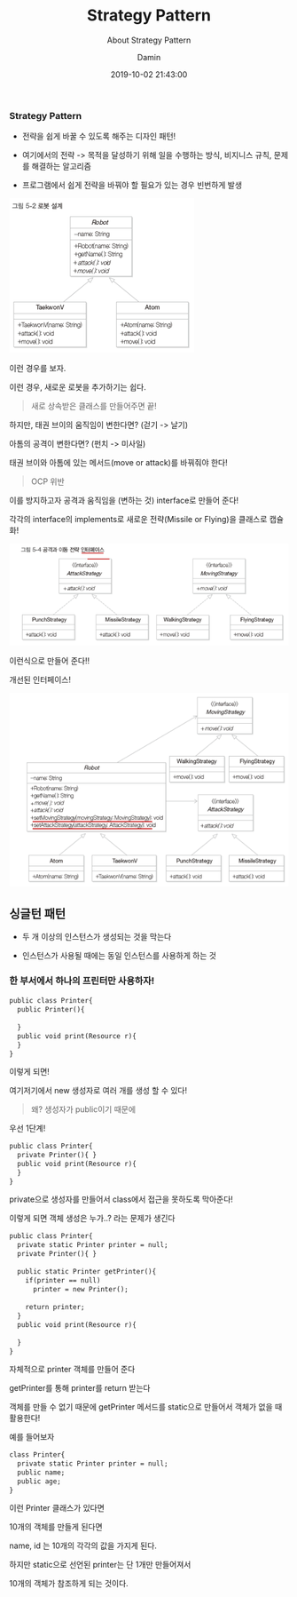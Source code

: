 ﻿---
layout:     post
title:      "Strategy Pattern"
subtitle:   "About Strategy Pattern"
date:       2019-10-02 21:43:00
author:     "Damin"
header-img: "img/tag-bg.jpg"
header-mask: 0.3
catalog:    true
categories: Design_Pattern
tags:
  - Design_Pattern
---

### Strategy Pattern

- 전략을 쉽게 바꿀 수 있도록 해주는 디자인 패턴!

- 여기에서의 전략 -> 목적을 달성하기 위해 일을 수행하는 방식, 비지니스 규칙, 문제를 해결하는 알고리즘

- 프로그램에서 쉽게 전략을 바꿔야 할 필요가 있는 경우 빈번하게 발생

![그림5-2](/img/in-post/Software/그림5-2.PNG)<br>

이런 경우를 보자.

이런 경우, 새로운 로봇을 추가하기는 쉽다.

> 새로 상속받은 클래스를 만들어주면 끝!

하지만, 태권 브이의 움직임이 변한다면? (걷기 -> 날기)

아톰의 공격이 변한다면? (펀치 -> 미사일)

태권 브이와 아톰에 있는 메서드(move or attack)를 바꿔줘야 한다!

> OCP 위반

이를 방지하고자 공격과 움직임을 (변하는 것) interface로 만들어 준다!

각각의 interface의 implements로 새로운 전략(Missile or Flying)을 클래스로 캡슐화!

![그림5-4](/img/in-post/Software/그림5-4.PNG)<br>

이런식으로 만들어 준다!!

개선된 인터페이스!

![그림5-5](/img/in-post/Software/그림5-5.PNG)<br>


## 싱글턴 패턴

- 두 개 이상의 인스턴스가 생성되는 것을 막는다

- 인스턴스가 사용될 때에는 동일 인스턴스를 사용하게 하는 것

### 한 부서에서 하나의 프린터만 사용하자!

~~~
public class Printer{
  public Printer(){
  
  }
  public void print(Resource r){
  }
}
~~~

이렇게 되면!

여기저기에서 new 생성자로 여러 개를 생성 할 수 있다!

> 왜? 생성자가 public이기 때문에

우선 1단계!

~~~
public class Printer{
  private Printer(){ }
  public void print(Resource r){
  }
}
~~~

private으로 생성자를 만들어서 class에서 접근을 못하도록 막아준다!

이렇게 되면 객체 생성은 누가..? 라는 문제가 생긴다

~~~
public class Printer{
  private static Printer printer = null;
  private Printer(){ }
  
  public static Printer getPrinter(){
    if(printer == null)
      printer = new Printer();
      
    return printer;
  }
  public void print(Resource r){
  
  }
}
~~~

자체적으로 printer 객체를 만들어 준다

getPrinter를 통해 printer를 return 받는다

객체를 만들 수 없기 때문에 getPrinter 메서드를 static으로 만들어서 객체가 없을 때 활용한다!

예를 들어보자

~~~
class Printer{
  private static Printer printer = null;
  public name;
  public age;
}
~~~

이런 Printer 클래스가 있다면

10개의 객체를 만들게 된다면

name, id 는 10개의 각각의 값을 가지게 된다.

하지만 static으로 선언된 printer는 단 1개만 만들어져서

10개의 객체가 참조하게 되는 것이다.

